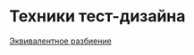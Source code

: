# Техники тест-дизайна
[Эквивалентное разбиение](https://docs.google.com/spreadsheets/d/1_WZi26XfcVOBc4VaB-yaw-ZPX6pnDbpGfOACdS89QPg/edit?usp=sharing)
